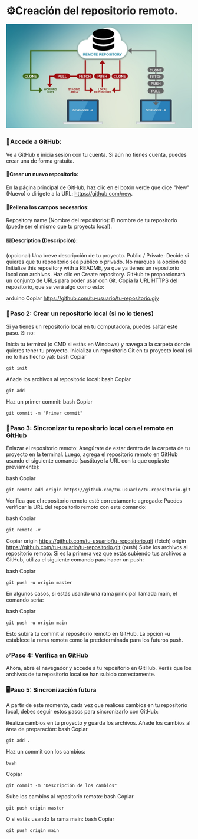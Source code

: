 # ⚙️Creación del repositorio remoto.
![alt text](../images/repositorio_remoto_imagen1.jpg)

### 📌Accede a GitHub:
 Ve a GitHub e inicia sesión con tu cuenta. Si aún no tienes cuenta, puedes crear una de forma gratuita.

#### 🔗Crear un nuevo repositorio:

En la página principal de GitHub, haz clic en el botón verde que dice "New" (Nuevo) o dirígete a la URL: https://github.com/new.
#### 📝Rellena los campos necesarios:
Repository name (Nombre del repositorio): El nombre de tu repositorio (puede ser el mismo que tu proyecto local).
#### ⌨️Description (Descripción):
 (opcional) Una breve descripción de tu proyecto.
Public / Private: Decide si quieres que tu repositorio sea público o privado.
No marques la opción de Initialize this repository with a README, ya que ya tienes un repositorio local con archivos.
Haz clic en Create repository.
GitHub te proporcionará un conjunto de URLs para poder usar con Git. Copia la URL HTTPS del repositorio, que se verá algo como esto:

arduino
Copiar
https://github.com/tu-usuario/tu-repositorio.giy
### 📂Paso 2: Crear un repositorio local (si no lo tienes)
Si ya tienes un repositorio local en tu computadora, puedes saltar este paso. Si no:

Inicia tu terminal (o CMD si estás en Windows) y navega a la carpeta donde quieres tener tu proyecto.
Inicializa un repositorio Git en tu proyecto local (si no lo has hecho ya):
bash
Copiar
``` 
git init
```

Añade los archivos al repositorio local:
bash
Copiar
```
git add 
```


Haz un primer commit:
bash
Copiar
```
git commit -m "Primer commit"
```

### 🛜Paso 3: Sincronizar tu repositorio local con el remoto en GitHub
Enlazar el repositorio remoto: Asegúrate de estar dentro de la carpeta de tu proyecto en la terminal. Luego, agrega el repositorio remoto en GitHub usando el siguiente comando (sustituye la URL con la que copiaste previamente):

bash
Copiar
```
git remote add origin https://github.com/tu-usuario/tu-repositorio.git
```

Verifica que el repositorio remoto esté correctamente agregado: Puedes verificar la URL del repositorio remoto con este comando:

bash
Copiar
```
git remote -v
```



Copiar
origin  https://github.com/tu-usuario/tu-repositorio.git (fetch)
origin  https://github.com/tu-usuario/tu-repositorio.git (push)
Sube los archivos al repositorio remoto: Si es la primera vez que estás subiendo tus archivos a GitHub, utiliza el siguiente comando para hacer un push:

bash
Copiar
```
git push -u origin master
```

En algunos casos, si estás usando una rama principal llamada main, el comando sería:

bash
Copiar
```
git push -u origin main
```

Esto subirá tu commit al repositorio remoto en GitHub. La opción -u establece la rama remota como la predeterminada para los futuros push.

### ✅Paso 4: Verifica en GitHub
Ahora, abre el navegador y accede a tu repositorio en GitHub. Verás que los archivos de tu repositorio local se han subido correctamente.
### 🖥️Paso 5: Sincronización futura
A partir de este momento, cada vez que realices cambios en tu repositorio local, debes seguir estos pasos para sincronizarlo con GitHub:

Realiza cambios en tu proyecto y guarda los archivos.
Añade los cambios al área de preparación:
bash
Copiar
```
git add .
```

Haz un commit con los cambios:
```
bash 
```

Copiar
```
git commit -m "Descripción de los cambios"
```

Sube los cambios al repositorio remoto:
bash
Copiar
```
git push origin master
```

O si estás usando la rama main:
bash
Copiar
```
git push origin main
```
